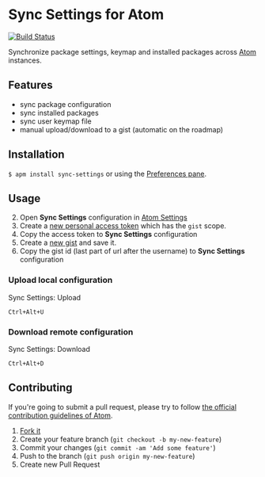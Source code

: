 # Sync Settings for Atom

[![Build Status](https://travis-ci.org/Hackafe/atom-sync-settings.svg?branch=master)](https://travis-ci.org/Hackafe/atom-sync-settings)

Synchronize package settings, keymap and installed packages across [Atom](http://atom.io) instances.

## Features
* sync package configuration
* sync installed packages
* sync user keymap file
* manual upload/download to a gist (automatic on the roadmap)

## Installation

`$ apm install sync-settings` or using the [Preferences pane](atom://config).

## Usage

2. Open **Sync Settings** configuration in [Atom Settings](atom://config)
1. Create a [new personal access token](https://github.com/settings/tokens/new) which has the `gist` scope.
3. Copy the access token to **Sync Settings** configuration
4. Create a [new gist](https://gist.github.com/) and save it.
5. Copy the gist id (last part of url after the username) to **Sync Settings** configuration

### Upload local configuration
Sync Settings: Upload

    Ctrl+Alt+U

### Download remote configuration
Sync Settings: Download

    Ctrl+Alt+D

## Contributing

If you're going to submit a pull request, please try to follow
[the official contribution guidelines of Atom](https://atom.io/docs/latest/contributing).

1. [Fork it](https://github.com/Hackafe/atom-sync-settings/)
2. Create your feature branch (`git checkout -b my-new-feature`)
3. Commit your changes (`git commit -am 'Add some feature'`)
4. Push to the branch (`git push origin my-new-feature`)
5. Create new Pull Request
